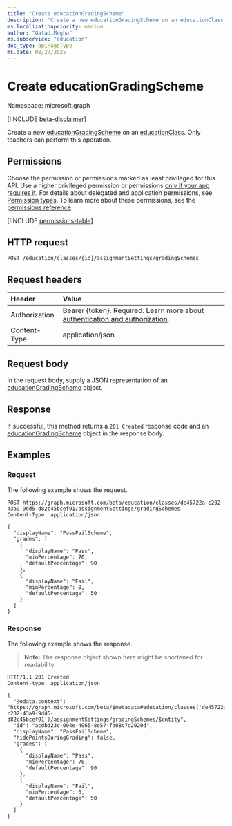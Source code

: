 ```yaml
---
title: "Create educationGradingScheme"
description: "Create a new educationGradingScheme on an educationClass."
ms.localizationpriority: medium
author: "GatadiMegha"
ms.subservice: "education"
doc_type: apiPageType
ms.date: 08/27/2025
---
```


# Create educationGradingScheme

Namespace: microsoft.graph

[!INCLUDE [beta-disclaimer](../../includes/beta-disclaimer.md)]

Create a new [educationGradingScheme](../resources/educationgradingscheme.md) on an [educationClass](../resources/educationclass.md). Only teachers can perform this operation.

## Permissions

Choose the permission or permissions marked as least privileged for this API. Use a higher privileged permission or permissions [only if your app requires it](/graph/permissions-overview#best-practices-for-using-microsoft-graph-permissions). For details about delegated and application permissions, see [Permission types](/graph/permissions-overview#permission-types). To learn more about these permissions, see the [permissions reference](/graph/permissions-reference).

<!-- { "blockType": "permissions", "name": "educationassignmentsettings-post-gradingschemes-permissions" } -->

[!INCLUDE [permissions-table](../includes/permissions/educationassignmentsettings-post-gradingschemes-permissions.md)]

## HTTP request
<!-- { "blockType": "ignored" } -->
```http
POST /education/classes/{id}/assignmentSettings/gradingSchemes
```

## Request headers

| Header       | Value |
|:---------------|:--------|
|Authorization|Bearer {token}. Required. Learn more about [authentication and authorization](/graph/auth/auth-concepts).|
| Content-Type  | application/json  |

## Request body

In the request body, supply a JSON representation of an [educationGradingScheme](../resources/educationgradingscheme.md) object.

## Response

If successful, this method returns a `201 Created` response code and an [educationGradingScheme](../resources/educationgradingscheme.md) object in the response body.

## Examples

### Request

The following example shows the request.

<!-- {
  "blockType": "request",
  "name": "create_educationgradingscheme"
}-->
```http
POST https://graph.microsoft.com/beta/education/classes/de45722a-c202-43a9-9dd5-d82c45bcef91/assignmentSettings/gradingSchemes
Content-Type: application/json
 
{
  "displayName": "PassFailScheme",
  "grades": [
    {
      "displayName": "Pass",
      "minPercentage": 70,
      "defaultPercentage": 90
    },
    {
      "displayName": "Fail",
      "minPercentage": 0,
      "defaultPercentage": 50
    }
  ]
}
```

### Response

The following example shows the response.

>**Note:** The response object shown here might be shortened for readability.

<!-- {
  "blockType": "response",
  "truncated": true,
  "@odata.type": "microsoft.graph.educationGradingScheme"
} -->
```http
HTTP/1.1 201 Created
Content-type: application/json

{
  "@odata.context": "https://graph.microsoft.com/beta/$metadata#education/classes('de45722a-c202-43a9-9dd5-d82c45bcef91')/assignmentSettings/gradingSchemes/$entity",
  "id": "acdbd23c-004e-4965-8e57-fa08c7d2020d",
  "displayName": "PassFailScheme",
  "hidePointsDuringGrading": false,
  "grades": [
    {
      "displayName": "Pass",
      "minPercentage": 70,
      "defaultPercentage": 90
    },
    {
      "displayName": "Fail",
      "minPercentage": 0,
      "defaultPercentage": 50
    }
  ]
}
```
